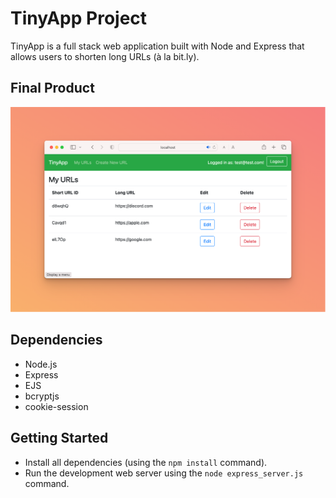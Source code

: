 # TinyApp Project

TinyApp is a full stack web application built with Node and Express that allows users to shorten long URLs (à la bit.ly).

## Final Product

!["Screenshot"](https://github.com/tusharhchhabra/tinyapp/blob/main/docs/urls-page.png?raw=true)

## Dependencies

- Node.js
- Express
- EJS
- bcryptjs
- cookie-session

## Getting Started

- Install all dependencies (using the `npm install` command).
- Run the development web server using the `node express_server.js` command.